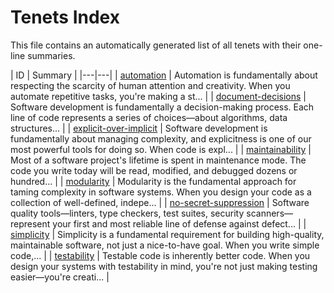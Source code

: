 # Tenets Index

This file contains an automatically generated list of all tenets with their one-line
summaries.

| ID | Summary | |---|---| | [automation](./automation.md) | Automation is fundamentally
about respecting the scarcity of human attention and creativity. When you automate
repetitive tasks, you're making a st... | |
[document-decisions](./document-decisions.md) | Software development is fundamentally a
decision-making process. Each line of code represents a series of choices—about
algorithms, data structures... | | [explicit-over-implicit](./explicit-over-implicit.md)
| Software development is fundamentally about managing complexity, and explicitness is
one of our most powerful tools for doing so. When code is expl... | |
[maintainability](./maintainability.md) | Most of a software project's lifetime is spent
in maintenance mode. The code you write today will be read, modified, and debugged
dozens or hundred... | | [modularity](./modularity.md) | Modularity is the fundamental
approach for taming complexity in software systems. When you design your code as a
collection of well-defined, indepe... | |
[no-secret-suppression](./no-secret-suppression.md) | Software quality tools—linters,
type checkers, test suites, security scanners—represent your first and most reliable
line of defense against defect... | | [simplicity](./simplicity.md) | Simplicity is a
fundamental requirement for building high-quality, maintainable software, not just a
nice-to-have goal. When you write simple code,... | | [testability](./testability.md) |
Testable code is inherently better code. When you design your systems with testability
in mind, you're not just making testing easier—you're creati... |
